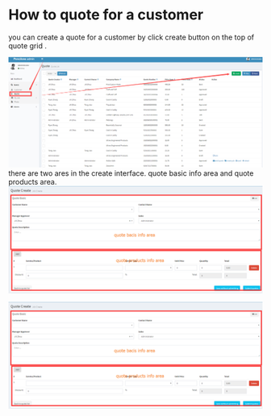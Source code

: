 # How to quote for a customer

you can create a quote for a customer by click create button on the top of quote grid .

![](/assets/create_quote.png)there are two ares in the create interface.  quote basic info area and quote products area. ![](/assets/create_quote_main.png)

![](/assets/create_quote_main.png)


